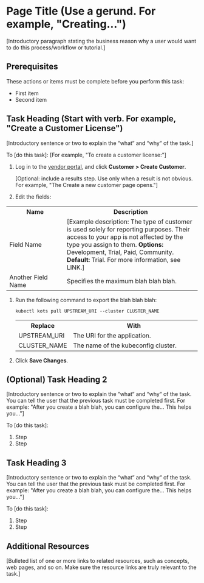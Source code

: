 # Page Title (Use a gerund. For example, "Creating...")

<!-- This template is used for processes/workflows that require multiple procedures/tasks. For single procedures, use the other template.-->

[Introductory paragraph stating the business reason why a user would want to do this process/workflow or tutorial.]

## Prerequisites

These actions or items must be complete before you perform this task:
* First item
* Second item

## Task Heading (Start with verb. For example, "Create a Customer License")

[Introductory sentence or two to explain the “what“ and “why“ of the task.]

To [do this task]: [For example, "To create a customer license:"]

1. Log in to the [vendor portal](https://vendor.replicated.com), and click **Customer > Create Customer**.

   [Optional: include a results step. Use only when a result is not obvious. For example, "The Create a new customer page opens."]

1. Edit the fields:

  <table>
    <tr>
      <th width="30%">Name</th>
      <th width="70%">Description</th>
    </tr>
    <tr>
      <td>Field Name</td>
      <td>[Example description: The type of customer is used solely for reporting purposes. Their access to your app is not affected by the type you assign to them. <strong>Options:</strong> Development, Trial, Paid, Community. <strong>Default:</strong> Trial. For more information, see LINK.]</td>
    </tr>
    <tr>
      <td>Another Field Name</td>
      <td>Specifies the maximum blah blah blah.</td>
    </tr>
  </table>

1. Run the following command to export the blah blah blah:

    ```
    kubectl kots pull UPSTREAM_URI --cluster CLUSTER_NAME
    ```
    <table>
      <tr>
        <th width="30%">Replace</th>
        <th width="70%">With</th>
      </tr>
      <tr>
        <td>UPSTREAM_URI</td>
        <td>The URI for the application.</td>
      </tr>
      <tr>
        <td>CLUSTER_NAME</td>
        <td>The name of the kubeconfig cluster.</td>
      </tr>
    </table>

1. Click **Save Changes**.

## (Optional) Task Heading 2

<!--Separate each task under a new heading. If there are optional tasks that the user can complete as part of the larger procedure, put “(Optional)“ in the heading.-->

[Introductory sentence or two to explain the “what“ and “why“ of the task. You can tell the user that the previous task must be completed first. For example: "After you create a blah blah, you can configure the... This helps you..."]

To [do this task]:

1. Step
1. Step


## Task Heading 3

[Introductory sentence or two to explain the “what“ and “why“ of the task. You can tell the user that the previous task must be completed first. For example: "After you create a blah blah, you can configure the... This helps you..."]

To [do this task]:

1. Step
1. Step

## Additional Resources​

[Bulleted list of one or more links to related resources, such as concepts, web pages, and so on. Make sure the resource links are truly relevant to the task.]

